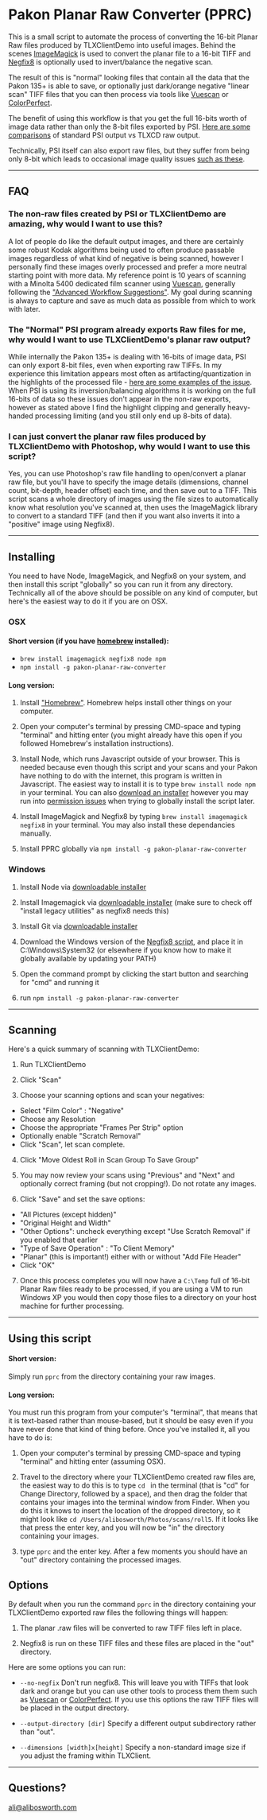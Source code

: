 # Pakon Planar Raw Converter (PPRC)

This is a small script to automate the process of converting the 16-bit Planar Raw files produced by TLXClientDemo into useful images.  Behind the scenes [ImageMagick](http://www.imagemagick.org/) is used to convert the planar file to a 16-bit TIFF and [Negfix8](https://sites.google.com/site/negfix/) is optionally used to invert/balance the negative scan.  

The result of this is "normal" looking files that contain all the data that the Pakon 135+ is able to save, or optionally just dark/orange negative "linear scan" TIFF files that you can then process via tools like [Vuescan](http://www.hamrick.com/) or [ColorPerfect](http://www.c-f-systems.com/Plug-ins.html).

The benefit of using this workflow is that you get the full 16-bits worth of image data rather than only the 8-bit files exported by PSI.  [Here are some comparisons](https://alibosworth.github.io/pakon-planar-raw-converter/comparison/) of standard PSI output vs TLXCD raw output. 

Technically, PSI itself can also export raw files, but they suffer from being only 8-bit which leads to occasional image quality issues [such as these](https://alibosworth.github.io/pakon-planar-raw-converter/8bit_raw_highlight_issue/).

---------------------

## FAQ

### The non-raw files created by PSI or TLXClientDemo are amazing, why would I want to use this?

A lot of people do like the default output images, and there are certainly some robust Kodak algorithms being used to often produce passable images regardless of what kind of negative is being scanned, however I personally find these images overly processed and prefer a more neutral starting point with more data. My reference point is 10 years of scanning with a Minolta 5400 dedicated film scanner using [Vuescan](https://www.hamrick.com/), generally following the ["Advanced Workflow Suggestions"](https://www.hamrick.com/vuescan/html/vuesc16.htm).  My goal during scanning is always to capture and save as much data as possible from which to work with later.

### The "Normal" PSI program already exports Raw files for me, why would I want to use TLXClientDemo's planar raw output?

While internally the Pakon 135+ is dealing with 16-bits of image data, PSI can only export 8-bit files, even when exporting raw TIFFs.  In my experience this limitation appears most often as artifacting/quantization in the highlights of the processed file - [here are some examples of the issue](https://alibosworth.github.io/pakon-planar-raw-converter/8bit_raw_highlight_issue/).  When PSI is using its inversion/balancing algorithms it is working on the full 16-bits of data so these issues don't appear in the non-raw exports, however as stated above I find the highlight clipping and generally heavy-handed processing limiting (and you still only end up 8-bits of data).

### I can just convert the planar raw files produced by TLXClientDemo with Photoshop, why would I want to use this script?

Yes, you can use Photoshop's raw file handling to open/convert a planar raw file, but you'll have to specify the image details (dimensions, channel count, bit-depth, header offset) each time, and then save out to a TIFF.  This script scans a whole directory of images using the file sizes to automatically know what resolution you've scanned at, then uses the ImageMagick library to convert to a standard TIFF (and then if you want also inverts it into a "positive" image using Negfix8).

----------------------------------

## Installing

You need to have Node, ImageMagick, and Negfix8 on your system, and then install this script "globally" so you can run it from any directory.  Technically all of the above should be possible on any kind of computer, but here's the easiest way to do it if you are on OSX.

### OSX

#### Short version (if you have [homebrew](http://brew.sh/) installed):

* `brew install imagemagick negfix8 node npm`
* `npm install -g pakon-planar-raw-converter`

#### Long version:

1) Install ["Homebrew"](http://brew.sh/). Homebrew helps install other things on your computer.

2) Open your computer's terminal by pressing CMD-space and typing "terminal" and hitting enter (you might already have this open if you followed Homebrew's installation instructions).

3) Install Node, which runs Javascript outside of your browser. This is needed because even though this script and your scans and your Pakon have nothing to do with the internet, this program is written in Javascript. The easiest way to install it is to type `brew install node npm` in your terminal.  You can also [download an installer](https://nodejs.org/en/) however you may run into [permission issues](https://docs.npmjs.com/getting-started/fixing-npm-permissions) when trying to globally install the script later.

4) Install ImageMagick and Negfix8 by typing `brew install imagemagick negfix8` in your terminal. You may also install these dependancies manually.

5) Install PPRC globally via `npm install -g pakon-planar-raw-converter`

### Windows

1) Install Node via [downloadable installer](https://nodejs.org/en/)

2) Install Imagemagick via [downloadable installer](http://www.imagemagick.org/script/binary-releases.php#windows) (make sure to check off "install legacy utilities" as negfix8 needs this)

3) Install Git via [downloadable installer](https://git-scm.com/download/win)

4) Download the Windows version of the [Negfix8 script](https://sites.google.com/site/negfix/downloads), and place it in C:\Windows\System32 (or elsewhere if you know how to make it globally available by updating your PATH)

5) Open the command prompt by clicking the start button and searching for "cmd" and running it

6) run `npm install -g pakon-planar-raw-converter`


------------------

## Scanning 

Here's a quick summary of scanning with TLXClientDemo:

1) Run TLXClientDemo

2) Click "Scan"

3) Choose your scanning options and scan your negatives:

* Select "Film Color" :  "Negative"
* Choose any Resolution
* Choose the appropriate "Frames Per Strip" option
* Optionally enable "Scratch Removal"
* Click "Scan", let scan complete.

4) Click "Move Oldest Roll in Scan Group To Save Group"

5) You may now review your scans using "Previous" and "Next" and optionally correct framing (but not cropping!). Do not rotate any images.

6) Click "Save" and set the save options:

* "All Pictures (except hidden)"
* "Original Height and Width"
* "Other Options": uncheck everything except "Use Scratch Removal" if you enabled that earlier
* "Type of Save Operation" : "To Client Memory"
* "Planar" (this is important!) either with or without "Add File Header"
* Click "OK"

7) Once this process completes you will now have a `C:\Temp` full of 16-bit Planar Raw files ready to be processed, if you are using a VM to run Windows XP you would then copy those files to a directory on your host machine for further processing.

---------------

## Using this script

#### Short version: 

Simply run `pprc` from the directory containing your raw images.

#### Long version:

You must run this program from your computer's "terminal", that means that it is text-based rather than mouse-based, but it should be easy even if you have never done that kind of thing before.  Once you've installed it, all you have to do is:

1) Open your computer's terminal by pressing CMD-space and typing "terminal" and hitting enter (assuming OSX).

2) Travel to the directory where your TLXClientDemo created raw files are, the easiest way to do this is to type `cd `  in the terminal (that is "cd" for Change Directory, followed by a space), and then drag the folder that contains your images into the terminal window from Finder.  When you do this it knows to insert the location of the dropped directory, so it might look like `cd /Users/alibosworth/Photos/scans/roll5`.  If it looks like that press the enter key, and you will now be "in" the directory containing your images. 

3) type `pprc` and the enter key.  After a few moments you should have an "out" directory containing the processed images.


## Options

By default when you run the command `pprc` in the directory containing your TLXClientDemo exported raw files the following things will happen:

1) The planar .raw files will be converted to raw TIFF files left in place.

2) Negfix8 is run on these TIFF files and these files are placed in the "out" directory.

Here are some options you can run:

* `--no-negfix` Don't run negfix8.  This will leave you with TIFFs that look dark and orange but you can use other tools to process them them such as [Vuescan](http://www.hamrick.com/) or [ColorPerfect](http://www.c-f-systems.com/Plug-ins.html).  If you use this options the raw TIFF files will be placed in the output directory.

* `--output-directory [dir]`  Specify a different output subdirectory rather than "out".

* `--dimensions [width]x[height]` Specify a non-standard image size if you adjust the framing within TLXClient. 

----------

## Questions?

ali@alibosworth.com
